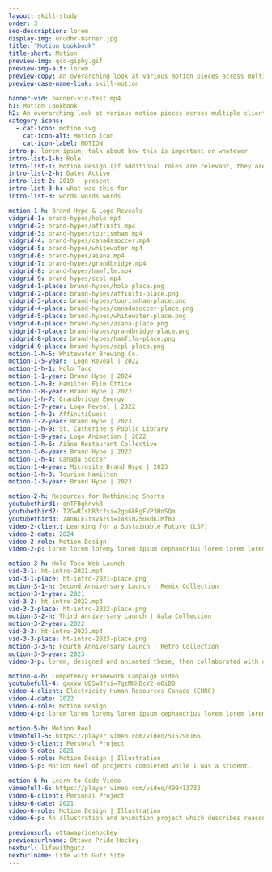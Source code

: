 ```yaml
---
layout: skill-study
order: 3
seo-description: lorem
display-img: unudhr-banner.jpg
title: "Motion Lookbook"
title-short: Motion
preview-img: qcc-giphy.gif
preview-img-alt: lorem
preview-copy: An overarching look at various motion pieces across multiple clients.
preview-case-name-link: skill-motion

banner-vid: banner-vid-test.mp4
h1: Motion Lookbook
h2: An overarching look at various motion pieces across multiple clients.
category-icons:
  - cat-icon: motion.svg
    cat-icon-alt: Motion icon
    cat-icon-label: MOTION
intro-p: lorem ipsum, talk about how this is important or whatever
intro-list-1-h: Role
intro-list-1: Motion Design (if additional roles are relevant, they are listed).
intro-list-2-h: Dates Active
intro-list-2: 2019 - present
intro-list-3-h: what was this for
intro-list-3: words words words

motion-1-h: Brand Hype & Logo Reveals
vidgrid-1: brand-hypes/holo.mp4
vidgrid-2: brand-hypes/affiniti.mp4
vidgrid-3: brand-hypes/tourismham.mp4
vidgrid-4: brand-hypes/canadasoccer.mp4
vidgrid-5: brand-hypes/whitewater.mp4
vidgrid-6: brand-hypes/aiana.mp4
vidgrid-7: brand-hypes/grandbridge.mp4
vidgrid-8: brand-hypes/hamfilm.mp4
vidgrid-9: brand-hypes/scpl.mp4
vidgrid-1-place: brand-hypes/holo-place.png
vidgrid-2-place: brand-hypes/affiniti-place.png
vidgrid-3-place: brand-hypes/tourismham-place.png
vidgrid-4-place: brand-hypes/canadasoccer-place.png
vidgrid-5-place: brand-hypes/whitewater-place.png
vidgrid-6-place: brand-hypes/aiana-place.png
vidgrid-7-place: brand-hypes/grandbridge-place.png
vidgrid-8-place: brand-hypes/hamfilm-place.png
vidgrid-9-place: brand-hypes/scpl-place.png
motion-1-h-5: Whitewater Brewing Co.
motion-1-5-year:  Logo Reveal | 2022
motion-1-h-1: Holo Taco
motion-1-1-year: Brand Hype | 2024
motion-1-h-8: Hamilton Film Office
motion-1-8-year: Brand Hype | 2022
motion-1-h-7: Grandbridge Energy
motion-1-7-year: Logo Reveal | 2022
motion-1-h-2: AffinitiQuest
motion-1-2-year: Brand Hype | 2023
motion-1-h-9: St. Catherine's Public Library
motion-1-9-year: Logo Animation | 2022
motion-1-h-6: Aiāna Restaurant Collective
motion-1-6-year: Brand Hype | 2022
motion-1-h-4: Canada Soccer
motion-1-4-year: Microsite Brand Hype | 2023
motion-1-h-3: Tourism Hamilton
motion-1-3-year: Brand Hype | 2023

motion-2-h: Resources for Rethinking Shorts
youtubethird1: qnTFBgknvk8
youtubethird2: T2GwRIshB3c?si=2goGkRgFVP3HnSQm
youtubethird3: zAnALE7tsVA?si=i8RsN25UxdKIMfBJ
video-2-client: Learning for a Sustainable Future (LSF)
video-2-date: 2024
video-2-role: Motion Design
video-2-p: lorem lorem loremy lorem ipsum cephandrius lorem lorem loremy lorem ipsum cephandrius lorem lorem loremy lorem ipsum cephandrius

motion-3-h: Holo Taco Web Launch
vid-3-1: ht-intro-2021.mp4
vid-3-1-place: ht-intro-2021-place.png
motion-3-1-h: Second Anniversary Launch | Remix Collection
motion-3-1-year: 2021
vid-3-2: ht-intro-2022.mp4
vid-3-2-place: ht-intro-2022-place.png
motion-3-2-h: Third Anniversary Launch | Gala Collection
motion-3-2-year: 2022
vid-3-3: ht-intro-2023.mp4
vid-3-3-place: ht-intro-2023-place.png
motion-3-3-h: Fourth Anniversary Launch | Retro Collection
motion-3-3-year: 2023
video-3-p: lorem, designed and animated these, then collaborated with our devs to recreate the animations upon the launch

motion-4-h: Competency Framework Campaign Video
youtubefull-4: gxxxw_UB5w0?si=7gzMKHBcY2-mOiB0
video-4-client: Electricity Human Resources Canada (EHRC)
video-4-date: 2022
video-4-role: Motion Design
video-4-p: lorem lorem loremy lorem ipsum cephandrius lorem lorem loremy lorem ipsum cephandrius lorem lorem loremy lorem ipsum cephandrius

motion-5-h: Motion Reel
vimeofull-5: https://player.vimeo.com/video/515298166
video-5-client: Personal Project
video-5-date: 2021
video-5-role: Motion Design | Illustration
video-5-p: Motion Reel of projects completed while I was a student.

motion-6-h: Learn to Code Video
vimeofull-6: https://player.vimeo.com/video/499413732
video-6-client: Personal Project
video-6-date: 2021
video-6-role: Motion Design | Illustration
video-6-p: An illustration and animation project which describes reasons graphic designers should learn how to code, working with a script written and voiced by my former web professor? Sounds super fun. I think I'll hide him in the visuals as well...

previousurl: ottawapridehockey
previousurlname: Ottawa Pride Hockey
nexturl: lifewithgutz
nexturlname: Life with Gutz Site
---
```

